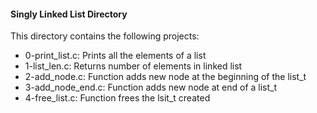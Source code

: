 #### Singly Linked List Directory
This directory contains the following projects:
* 0-print_list.c: Prints all the elements of a list
* 1-list_len.c: Returns number of elements in linked list
* 2-add_node.c: Function adds new node at the beginning of the list_t 
* 3-add_node_end.c: Function adds new node at end of a list_t
* 4-free_list.c: Function frees the lsit_t created

